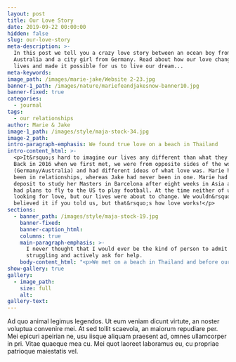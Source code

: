 ```yaml
---
layout: post
title: Our Love Story
date: 2019-09-22 00:00:00
hidden: false
slug: our-love-story
meta-description: >-
  In this post we tell you a crazy love story between an ocean boy from
  Australia and a city girl from Germany. Read about how our love changed our
  lives and made it possible for us to live our dream...
meta-keywords:
image_path: /images/marie-jake/Website 2-23.jpg
banner-1_path: /images/nature/mariefeandjakesnow-banner10.jpg
banner-fixed: true
categories:
  - journal
tags:
  - our relationships
author: Marie & Jake
image-1_path: /images/style/maja-stock-34.jpg
image-2_path:
intro-paragraph-emphasis: We found true love on a beach in Thailand
intro-content_html: >-
  <p>It&rsquo;s hard to imagine our lives any different than what they are now.
  Back in 2016 when we first met, we were from opposite sides of the world
  (Germany/Australia) and had different ideas of what love was. Marie had always
  been in relationships, whereas Jake had never been in one. Marie had paid a
  deposit to study her Masters in Barcelona after eight weeks in Asia and Jake
  had plans to fly to the US to play football. At the time neither of us were
  looking for love, but our lives were about to change. We wouldn&rsquo;t have
  believed it if you told us, but that&rsquo;s how love works!</p>
sections:
  - banner_path: /images/style/maja-stock-19.jpg
    banner-fixed:
    banner-caption_html:
    columns: true
    main-paragraph-emphasis: >-
      I never thought that I would ever be the kind of person to admit that I am
      struggling and actively ask for help.
    body-content_html: "<p>We met on a beach in Thailand and before our minds could think of all the possible reasons why it would never work out, our hearts had already decided we were going to try. Fast forward five days of fun, laughter, romance and good times on Koh Phangan Island, the time had come for us to part ways. Jake had flights booked to Cambodia and Marie had flights to Vietnam; our hearts were aching!&nbsp;</p><p>Was this it?&nbsp;</p><p>Do we let this thing go or do we do something crazy?&nbsp;</p><h4><strong>something crazy</strong></h4><p>Jake: I had no idea of what love was at this point, but I was a big believer in &lsquo;when you know, you know!&rsquo; All I knew when I was boarding the ferry about to leave Marie, was that I couldn&rsquo;t bare the thought of not seeing her again. I felt sick that I was leaving her even for a second. For the first time in my life I was willing to give up everything for a girl \U0001F60D</p><p>My friend Trent and I took a ferry to the mainland, then a bus to the airport, then a flight to Cambodia. The whole time I was thinking I was an idiot for leaving her on that island. I had to break to it Trent that as soon as we arrived in Cambodia I was going straight to Vietnam with or without him. Being the good friend that he is, he decided to come along. This is where the crazy began! We booked the first bus to Vietnam having no idea that in order to get into Vietnam, Australians need a Visa and getting this Visa can typically take up to 10 days. That wasn&rsquo;t going to cut it. So we are sitting in the bus station with no Visa and no way to get into Vietnam. Enter local Cambodian guy from on the street who offers to take our passports along with $210 US dollars to the embassy and organise emergency Visas for us. Any sane person at this point would have said &lsquo;no&rsquo; and found another way but for some reason I trusted this man and my heart couldn&rsquo;t wait any longer. To convince Trent to hand over his passport I offered to pay the entire fee for the Visas and any costs associated with getting him a new passport if it never came back &ndash; I was definitely in love! \U0001F605</p><p>We had 2 hours before our bus was scheduled to leave. One hour and 55 minutes later &hellip; still no passports and no Visas! Just as I was about to concede that it was the worst idea ever to hand over our passports to a local guy all for a girl I had only known for five days, he arrived with passports and Visas in hand! So we got on the bus headed for Ho Chi Minh, Vietnam.&nbsp;</p><p>&nbsp;</p><h4><strong>reunited in vietnam</strong></h4><p>I hadn&rsquo;t been in contact with Marie at all during this time and it finally dawned on me on the bus that she might think I&rsquo;m crazy and be turned off by my desperation to see her again. The thought of being rejected, however, was nothing compared to the thought of seeing her again &hellip; even if it was only for a second. I was hoping she would think it was romantic and not psychotic. Thankfully, I know now that she loves that type of crazy and when I walked around the corner of her hotel in Ho Chi Minh she was coming around the opposite corner and couldn&rsquo;t believe I was there. We dropped our bags and ran to each other just like in every one of those corny, romantic movies and embraced. It was the best feeling I had ever had in my life to hold her again and I knew I wasn&rsquo;t going to let her go so easily next time.&nbsp;</p><p>Marie: It was crazy to see him there in Ho Chi Minh. I didn&rsquo;t know if it was an &lsquo;Australian thing&rsquo; or if it was just a &lsquo;Jake thing&rsquo; but I loved that he would do that for me. We spent the next three and a half weeks together adventuring across Vietnam. In between all the fun and the laughter when I had time to think, I couldn&rsquo;t believe that this was happening. I was falling for a long-haired Australian guy and all of a sudden I didn&rsquo;t care about doing my Masters in Barcelona. All I wanted to do was travel and be with him. On the last day we were together (before Jake had to go back to Australia for work and football) we had our first date alone together. This was the moment we knew we wanted to see if this this crazy thing could work. We had no idea how, but we were going to try. The plan was that Jake would fly home for five to eight weeks and then we would meet up somewhere again. So Jake flew home and I flew to Indonesia. We had only known each for four weeks and we were potentially going to be apart for eight weeks. This didn&rsquo;t sit well with either of us, but I had no idea Jake would do what he did next.</p><h4><strong>anything for love</strong></h4><p>&nbsp;Jake: I was home for what felt like the longest two weeks of my life. I was so nervous that Marie might have second thoughts and start thinking with her head instead of her heart and the feeling would be lost. With this in mind I told my coach and my boss that I needed more time off and I booked a flight to Indonesia. &nbsp;</p><p>&nbsp;</p><p>Marie: I was in shock once again when Jake arrived at the airport. I couldn&rsquo;t wipe the smile off my face. We spent another 12 days together in Indonesia and our love was starting to really flourish. It was at this point I started to realise that the happiness I felt when we were together was worth more than any job or uni degree ever would. Jake flew home again and then back one more time 10 days later! If I didn&rsquo;t know he was committed up until that point but I did after that. I was ready to give up my Masters degree and tell all my friends and family that I was in love with a long-haired Aussie boy.&nbsp;</p><p>&nbsp;After four days on Lombok we parted ways for the very last time. Marie went back to Germany and Jake back to Australia. We packed up our lives, told all our family members what had happened and took a one way flight to Los Angeles on September the 21st, 2016. We have spent every single day together since. We created our joint Instagram shortly after, as a way to keep our family friends updated on where we were and what we were doing. &nbsp;A growing passion for photography quickly turned into a fully fledged commitment to inspire others through social media We wanted to help people muster up the courage to follow their hearts just like we did.&nbsp;</p><h2>&nbsp;</h2>"
show-gallery: true
gallery:
  - image_path:
    size: full
    alt:
gallery-text:
---
```


Ad quo animal legimus legendos. Ut eum veniam dicunt virtute, an noster voluptua convenire mei. At sed tollit scaevola, an maiorum repudiare per. Mei epicuri apeirian ne, usu iisque aliquam praesent ad, omnes ullamcorper in pri. Vitae quaeque mea cu. Mei quot laoreet laboramus eu, cu propriae patrioque maiestatis vel.